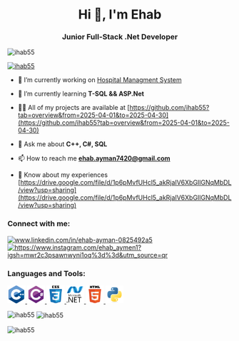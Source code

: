 <h1 align="center">Hi 👋, I'm Ehab</h1>
<h3 align="center">Junior Full-Stack .Net Developer</h3>

<p align="left"> <img src="https://komarev.com/ghpvc/?username=ihab55&label=Profile%20views&color=0e75b6&style=flat" alt="ihab55" /> </p>

<p align="left"> <a href="https://github.com/ryo-ma/github-profile-trophy"><img src="https://github-profile-trophy.vercel.app/?username=ihab55" alt="ihab55" /></a> </p>

- 🔭 I’m currently working on [Hospital Managment System]([https://github.com/ihab55/DVDL-System](https://github.com/ihab55/GU-Hospital-management-System-))

- 🌱 I’m currently learning **T-SQL && ASP.Net**

- 👨‍💻 All of my projects are available at [https://github.com/ihab55?tab=overview&from=2025-04-01&to=2025-04-30](https://github.com/ihab55?tab=overview&from=2025-04-01&to=2025-04-30)

- 💬 Ask me about **C++, C#, SQL**

- 📫 How to reach me **ehab.ayman7420@gmail.com**

- 📄 Know about my experiences [https://drive.google.com/file/d/1p6pMvfUHcl5_akRjaIV6XbGIlGNqMbDL/view?usp=sharing](https://drive.google.com/file/d/1p6pMvfUHcl5_akRjaIV6XbGIlGNqMbDL/view?usp=sharing)

<h3 align="left">Connect with me:</h3>
<p align="left">
<a href="https://www.linkedin.com/in/ehab-ayman-0825492a5/" target="blank"><img align="center" src="https://raw.githubusercontent.com/rahuldkjain/github-profile-readme-generator/master/src/images/icons/Social/linked-in-alt.svg" alt="www.linkedin.com/in/ehab-ayman-0825492a5" height="30" width="40" /></a>
<a href="https://instagram.com/https://www.instagram.com/ehab_aymen1?igsh=mwr2c3psawnwyni1oq%3d%3d&utm_source=qr" target="blank"><img align="center" src="https://raw.githubusercontent.com/rahuldkjain/github-profile-readme-generator/master/src/images/icons/Social/instagram.svg" alt="https://www.instagram.com/ehab_aymen1?igsh=mwr2c3psawnwyni1oq%3d%3d&utm_source=qr" height="30" width="40" /></a>
</p>

<h3 align="left">Languages and Tools:</h3>
<p align="left"> <a href="https://www.w3schools.com/cpp/" target="_blank" rel="noreferrer"> <img src="https://raw.githubusercontent.com/devicons/devicon/master/icons/cplusplus/cplusplus-original.svg" alt="cplusplus" width="40" height="40"/> </a> <a href="https://www.w3schools.com/cs/" target="_blank" rel="noreferrer"> <img src="https://raw.githubusercontent.com/devicons/devicon/master/icons/csharp/csharp-original.svg" alt="csharp" width="40" height="40"/> </a> <a href="https://www.w3schools.com/css/" target="_blank" rel="noreferrer"> <img src="https://raw.githubusercontent.com/devicons/devicon/master/icons/css3/css3-original-wordmark.svg" alt="css3" width="40" height="40"/> </a> <a href="https://dotnet.microsoft.com/" target="_blank" rel="noreferrer"> <img src="https://raw.githubusercontent.com/devicons/devicon/master/icons/dot-net/dot-net-original-wordmark.svg" alt="dotnet" width="40" height="40"/> </a> <a href="https://www.w3.org/html/" target="_blank" rel="noreferrer"> <img src="https://raw.githubusercontent.com/devicons/devicon/master/icons/html5/html5-original-wordmark.svg" alt="html5" width="40" height="40"/> </a> <a href="https://www.python.org" target="_blank" rel="noreferrer"> <img src="https://raw.githubusercontent.com/devicons/devicon/master/icons/python/python-original.svg" alt="python" width="40" height="40"/> </a> </p>

<p><img align="left" src="https://github-readme-stats.vercel.app/api/top-langs?username=ihab55&show_icons=true&locale=en&layout=compact" alt="ihab55" /></p>

<p>&nbsp;<img align="center" src="https://github-readme-stats.vercel.app/api?username=ihab55&show_icons=true&locale=en" alt="ihab55" /></p>

<p><img align="center" src="https://github-readme-streak-stats.herokuapp.com/?user=ihab55&" alt="ihab55" /></p>
